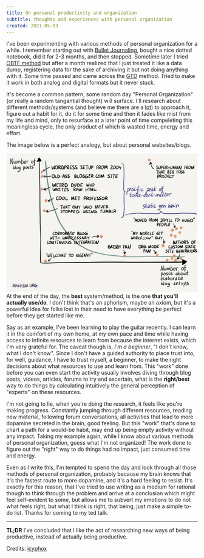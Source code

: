 ```yaml
---
title: On personal productivity and organization
subtitle: thoughts and experiences with personal organization
created: 2021-05-03
---
```


I've been experimenting with various methods of personal organization for a while. I remember starting out with [Bullet Journaling](https://bulletjournal.com/), bought a nice dotted notebook, did it for 2-3 months, and then stopped. Sometime later I tried [OBTF method](https://jeffhuang.com/productivity_text_file/) but after a month realized that I just treated it like a data dump, registering data for the sake of archiving it but not doing anything with it. Some time passed and came across the [GTD](https://hamberg.no/gtd) method. Tried to make it work in both analog and digital formats but it never stuck.

It's become a common pattern, some random day "Personal Organization" (or really a random tangantial thought) will surface. I'll research about different methods/systems (and believe me there are a [lot](https://blog.doist.com/personal-productivity-methods/#getting-things-done")) to approach it, figure out a habit for it, do it for some time and then it fades like mist from my life and mind, only to resurface at a later point of time compeleting this meaningless cycle, the only product of which is wasted time, energy and effort.

The image below is a perfect analogy, but about personal websites/blogs.

[![](./static/images/blogging.jpg)](https://rakhim.org/honestly-undefined/19/)
At the end of the day, the **best** system/method, is the one **that you'll actually use/do**. I don't think that's an aphorism, maybe an axiom, but it's a powerful idea for folks lost in their need to have everything be perfect before they get started like me.

Say as an example, I've been learning to play the guitar recently. I can learn it in the comfort of my own home, at my own pace and time while having access to infinite resources to learn from because the internet exists, which I'm very grateful for. The caveat though is, _I'm a beginner_, "I don't know, what I don't know". Since I don't have a guided authority to place trust into, for well, guidance, I have to trust myself, a beginner, to make the right decisions about what resources to use and learn from. This "work" done before you can even start the activity usually involves diving through blog posts, videos, articles, forums to try and ascertain, what is the **right/best** way to do things by calculating intuitively the general perception of "experts" on these resources.

I'm not going to lie, when you're doing the research, it feels like you're making progress. Constantly jumping through different resources, reading new material, following forum conversations, all activities that lead to more dopamine secreted in the brain, good feeling. But this "work" that's done to chart a path for a would-be habit, may end up being empty activity without any impact. Taking my example again, while I know about various methods of personal organization, guess what I'm not organized! The work done to figure out the "right" way to do things had no impact, just consumed time and energy.

Even as I write this, I'm tempted to spend the day and look through all those methods of personal organization, probably because my brain knows that it's the fastest route to more dopamine, and it's a hard feeling to resist. It's exactly for this reason, that I've tried to use writing as a medium for rational though to think through the problem and arrive at a conclusion which might feel self-evident to some, but allows me to subvert my emotions to do not what feels right, but what I think is right, that being, just make a simple to-do list. Thanks for coming to my ted talk.

---

**TL;DR** I've concluded that I like the act of researching new ways of being productive, instead of actually being productive.

Credits: [icyphox](https://icyphox.sh/)